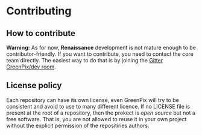 # Contributing

## How to contribute

**Warning:** As for now, **Renaissance** development is not mature
enough to be contributor-friendly. If you want to contribute, you need
to contact the core team directly. The easiest way to do that is by
joining the
[Gitter GreenPix/dev room](https://gitter.im/GreenPix/dev).

## License policy

Each repository can have its own license, even GreenPix will try to be
consistent and avoid to use to many different licence. If no LICENSE file is
present at the root of a repository, then the prokect is *open source* but
not a free software. That is, you are not allowed to reuse it in your own
project without the explicit permission of the repositiries authors.
